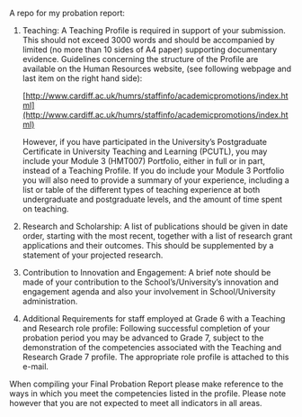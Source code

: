 A repo for my probation report:

1. Teaching:  A Teaching Profile is required in support of your submission.  This should not exceed 3000 words and should be accompanied by limited (no more than 10 sides of A4 paper) supporting documentary evidence.  Guidelines concerning the structure of the Profile are available on the Human Resources website, (see following webpage and last item on the right hand side):

    [http://www.cardiff.ac.uk/humrs/staffinfo/academicpromotions/index.html](http://www.cardiff.ac.uk/humrs/staffinfo/academicpromotions/index.html)

    However, if you have participated in the University’s Postgraduate Certificate in University Teaching and Learning (PCUTL), you may include your Module 3 (HMT007) Portfolio, either in full or in part, instead of a Teaching Profile.  If you do include your Module 3 Portfolio you will also need to provide a summary of your experience, including a list or table of the different types of teaching experience at both undergraduate and postgraduate levels, and the amount of time spent on teaching.

2. Research and Scholarship:  A list of publications should be given in date order, starting with the most recent, together with a list of research grant applications and their outcomes.  This should be supplemented by a statement of your projected research.

3. Contribution to Innovation and Engagement:  A brief note should be made of your contribution to the School’s/University’s innovation and engagement agenda and also your involvement in School/University administration.

4. Additional Requirements for staff employed at Grade 6 with a Teaching and Research role profile:  Following successful completion of your probation period you may be advanced to Grade 7, subject to the demonstration of the competencies associated with the Teaching and Research Grade 7 profile.  The appropriate role profile is attached to this e-mail.

When compiling your Final Probation Report please make reference to the ways in which you meet the competencies listed in the profile.  Please note however that you are not expected to meet all indicators in all areas.
